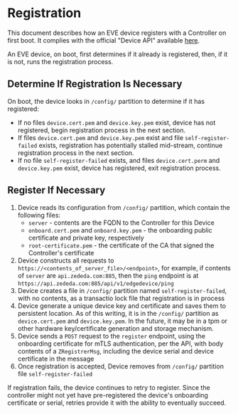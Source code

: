 # Registration

This document describes how an EVE device registers with a Controller on first boot. It complies with the official "Device API" available [here](../api/API.md).

An EVE device, on boot, first determines if it already is registered, then, if it is not, runs the registration process.

## Determine If Registration Is Necessary

On boot, the device looks in `/config/` partition to determine if it has registered:

* If no files `device.cert.pem` and `device.key.pem` exist, device has not registered, begin registration process in the next section.
* If files `device.cert.pem` and `device.key.pem` exist and file `self-register-failed` exists, registration has potentially stalled mid-stream, continue registration process in the next section.
* If no file `self-register-failed` exists, and files `device.cert.perm` and `device.key.pem` exist, device has registered, exit registration process.

## Register If Necessary

1. Device reads its configuration from `/config/` partition, which contain the following files:
    * `server` - contents are the FQDN to the Controller for this Device
    * `onboard.cert.pem` and `onboard.key.pem` - the onboarding public certificate and private key, respectively
    * `root-certificate.pem` - the certificate of the CA that signed the Controller's certificate
1. Device constructs all requests to `https://<contents_of_server_file>/<endpoint>`, for example, if contents of `server` are `api.zededa.com:885`, then the `ping` endpoint is at `https://api.zededa.com:885/api/v1/edgedevice/ping`
1. Device creates a file in `/config/` partition named `self-register-failed`, with no contents, as a transactio lock file that registration is in process
1. Device generate a unique device key and certificate and saves them to persistent location. As of this writing, it is in the `/config/` partition as `device.cert.pem` and `device.key.pem`. In the future, it may be in a tpm or other hardware key/certificate generation and storage mechanism.
1. Device sends a `POST` request to the `register` endpoint, using the onboarding certificate for mTLS authentication, per the API, with body contents of a `ZRegistrerMsg`, including the device serial and device certificate in the message
1. Once registration is accepted, Device removes from `/config/` partition file `self-register-failed`

If registration fails, the device continues to retry to register. Since the controller might not yet have pre-registered the device's onboarding certificate or serial, retries provide it with the ability to eventually succeed.

